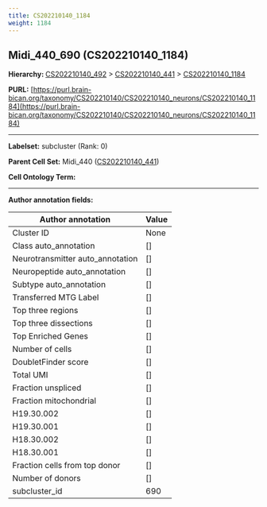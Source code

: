 ```yaml
---
title: CS202210140_1184
weight: 1184
---
```

## Midi_440_690 (CS202210140_1184)
<b>Hierarchy: </b>
[CS202210140_492](../CS202210140_492) >
[CS202210140_441](../CS202210140_441) >
[CS202210140_1184](../CS202210140_1184)

**PURL:** [https://purl.brain-bican.org/taxonomy/CS202210140/CS202210140_neurons/CS202210140_1184](https://purl.brain-bican.org/taxonomy/CS202210140/CS202210140_neurons/CS202210140_1184)

---


**Labelset:** subcluster (Rank: 0)

**Parent Cell Set:** Midi_440 ([CS202210140_441](../CS202210140_441))



**Cell Ontology Term:** 

[MARKER GENES.]: #


---

[TRANSFERRED ANNOTATIONS.]: #


[AUTHOR ANNOTATION FIELDS.]: #


**Author annotation fields:**

| Author annotation | Value |
|-------------------|-------|
|Cluster ID|None|
|Class auto_annotation|[]|
|Neurotransmitter auto_annotation|[]|
|Neuropeptide auto_annotation|[]|
|Subtype auto_annotation|[]|
|Transferred MTG Label|[]|
|Top three regions|[]|
|Top three dissections|[]|
|Top Enriched Genes|[]|
|Number of cells|[]|
|DoubletFinder score|[]|
|Total UMI|[]|
|Fraction unspliced|[]|
|Fraction mitochondrial|[]|
|H19.30.002|[]|
|H19.30.001|[]|
|H18.30.002|[]|
|H18.30.001|[]|
|Fraction cells from top donor|[]|
|Number of donors|[]|
|subcluster_id|690|
